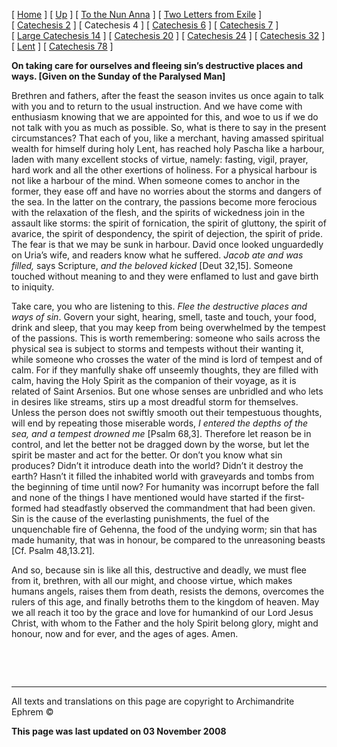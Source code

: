 \[ [Home](index.md) \] \[ [Up](theodore.md) \] \[ [To the Nun Anna](Anna-ep.md) \] \[ [Two Letters from Exile](exile-epp.md) \] \[ [Catechesis 2](ths02.md) \] \[ Catechesis 4 \] \[ [Catechesis 6](ths06.md) \] \[ [Catechesis 7](ths07.md) \] \[ [Large Catechesis 14](ths14l.md) \] \[ [Catechesis 20](ths20.md) \] \[ [Catechesis 24](ths24.md) \] \[ [Catechesis 32](ths32.md) \] \[ [Lent](lent.md) \] \[ [Catechesis 78](Ths78.md) \]

**On taking care for ourselves and fleeing sin’s destructive places and ways.
\[Given on the Sunday of the Paralysed Man\]**

Brethren and fathers, after the feast the season invites us once again to talk with you and to return to the usual instruction. And we have come with enthusiasm knowing that we are appointed for this, and woe to us if we do not talk with you as much as possible. So, what is there to say in the present circumstances? That each of you, like a merchant, having amassed spiritual wealth for himself during holy Lent, has reached holy Pascha like a harbour, laden with many excellent stocks of virtue, namely: fasting, vigil, prayer, hard work and all the other exertions of holiness. For a physical harbour is not like a harbour of the mind. When someone comes to anchor in the former, they ease off and have no worries about the storms and dangers of the sea. In the latter on the contrary, the passions become more ferocious with the relaxation of the flesh, and the spirits of wickedness join in the assault like storms: the spirit of fornication, the spirit of gluttony, the spirit of avarice, the spirit of despondency, the spirit of dejection, the spirit of pride. The fear is that we may be sunk in harbour. David once looked unguardedly on Uria’s wife, and readers know what he suffered. *Jacob ate and was filled,* says Scripture, *and the beloved kicked* \[Deut 32,15\]. Someone touched without meaning to and they were enflamed to lust and gave birth to iniquity.

Take care, you who are listening to this. *Flee the destructive places and ways of sin*. Govern your sight, hearing, smell, taste and touch, your food, drink and sleep, that you may keep from being overwhelmed by the tempest of the passions. This is worth remembering: someone who sails across the physical sea is subject to storms and tempests without their wanting it, while someone who crosses the water of the mind is lord of tempest and of calm. For if they manfully shake off unseemly thoughts, they are filled with calm, having the Holy Spirit as the companion of their voyage, as it is related of Saint Arsenios. But one whose senses are unbridled and who lets in desires like streams, stirs up a most dreadful storm for themselves. Unless the person does not swiftly smooth out their tempestuous thoughts, will end by repeating those miserable words, *I entered the depths of the sea, and a tempest drowned me* \[Psalm 68,3\]. Therefore let reason be in control, and let the better not be dragged down by the worse, but let the spirit be master and act for the better. Or don’t you know what sin produces? Didn’t it introduce death into the world? Didn’t it destroy the earth? Hasn’t it filled the inhabited world with graveyards and tombs from the beginning of time until now? For humanity was incorrupt before the fall and none of the things I have mentioned would have started if the first-formed had steadfastly observed the commandment that had been given. Sin is the cause of the everlasting punishments, the fuel of the unquenchable fire of Gehenna, the food of the undying worm; sin that has made humanity, that was in honour, be compared to the unreasoning beasts \[Cf. Psalm 48,13.21\].

And so, because sin is like all this, destructive and deadly, we must flee from it, brethren, with all our might, and choose virtue, which makes humans angels, raises them from death, resists the demons, overcomes the rulers of this age, and finally betroths them to the kingdom of heaven. May we all reach it too by the grace and love for humankind of our Lord Jesus Christ, with whom to the Father and the holy Spirit belong glory, might and honour, now and for ever, and the ages of ages. Amen.

 

  

------------------------------------------------------------------------

All texts and translations on this page are copyright to
Archimandrite Ephrem ©

**This page was last updated on 03 November 2008**
